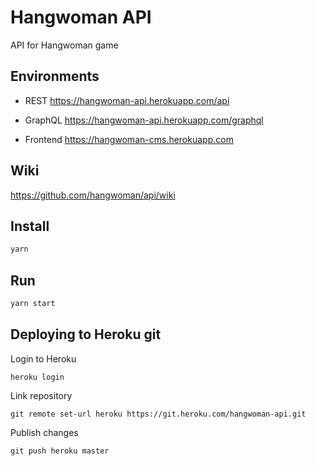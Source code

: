 # Hangwoman API

API for Hangwoman game

## Environments

* REST
https://hangwoman-api.herokuapp.com/api

* GraphQL
https://hangwoman-api.herokuapp.com/graphql

* Frontend
https://hangwoman-cms.herokuapp.com

## Wiki

https://github.com/hangwoman/api/wiki

## Install

```sh
yarn
```

## Run 

```sh
yarn start
```

## Deploying to Heroku git

Login to Heroku

```
heroku login
```


Link repository

```
git remote set-url heroku https://git.heroku.com/hangwoman-api.git
```


Publish changes

```
git push heroku master
```